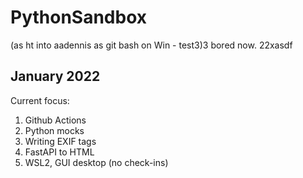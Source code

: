 # PythonSandbox
(as ht into aadennis as git bash on Win -  test3)3 bored now. 22xasdf
## January 2022
Current focus:  
1. Github Actions  
1. Python mocks
2. Writing EXIF tags
3. FastAPI to HTML
4. WSL2, GUI desktop (no check-ins)
